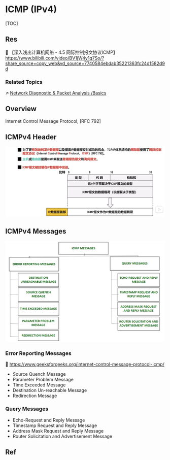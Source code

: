 # ICMP (IPv4)

[TOC]



## Res
🔗 【深入浅出计算机网络 - 4.5 网际控制报文协议ICMP】 https://www.bilibili.com/video/BV1jW4y1q7So/?share_source=copy_web&vd_source=7740584ebdab35221363fc24d1582d9d

### Related Topics
↗ [Network Diagnostic & Packet Analysis /Basics](../../../../../../../🥷🏼%20Operating%20System%20(Engineering%20Part)/Linux%20(Derived%20From%20UNIX%20Family)/Linux%20Free%20Software%20&%20OSS%20(Open%20Source%20Software)/Network%20Management/Network%20Diagnostic%20&%20Packet%20Analysis.md#Basics)



## Overview
Internet Control Message Protocol, [RFC 792]



## ICMPv4 Header
![](../../../../../../../../../Assets/Pics/Screenshot%202022-11-26%20at%204.24.22%20PM.png)



## ICMPv4 Messages
![](../../../../../../../../../Assets/Pics/icmp-660x418.png)


### Error Reporting Messages
🔗 https://www.geeksforgeeks.org/internet-control-message-protocol-icmp/

- Source Quench Message
- Parameter Problem Message
- Time Exceeded Message
- Destination Un-reachable Message
- Redirection Message


### Query Messages
- Echo-Request and Reply Message
- Timestamp Request and Reply Message
- Address Mask Request and Reply Message
- Router Solicitation and Advertisement Message



## Ref
[ping命令基于ICMP协议的返回信息分析]: https://www.cnblogs.com/buzhidao1/p/11937020.html

